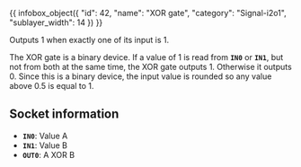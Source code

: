 {{ infobox_object({
	"id": 42,
	"name": "XOR gate",
	"category": "Signal-i2o1",
	"sublayer_width": 14
}) }}

Outputs 1 when exactly one of its input is 1.

The XOR gate is a binary device. If a value of 1 is read from **`IN0`** or **`IN1`**, but not from both at the same time, the XOR gate outputs 1. Otherwise it outputs 0. Since this is a binary device, the input value is rounded so any value above 0.5 is equal to 1.

## Socket information
- **`IN0`**: Value A
- **`IN1`**: Value B
- **`OUT0`**: A XOR B